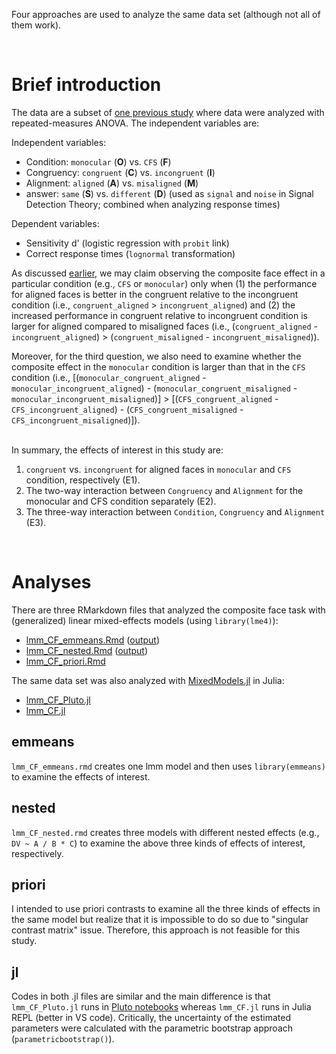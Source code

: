 Four approaches are used to analyze the same data set (although not all of them work). 

<br>

# Brief introduction
The data are a subset of <a href="https://psyarxiv.com/j8g6z/" target="_blank">one previous study</a> where data were analyzed with repeated-measures ANOVA. The independent variables are:

Independent variables:
+ Condition: `monocular` (**O**) vs. `CFS` (**F**)  
+ Congruency: `congruent` (**C**) vs. `incongruent` (**I**)  
+ Alignment: `aligned` (**A**) vs. `misaligned` (**M**)  
+ answer: `same` (**S**) vs. `different` (**D**) (used as `signal` and `noise` in Signal Detection Theory; combined when analyzing response times)

Dependent variables:  
+ Sensitivity d' (logistic regression with `probit` link)
+ Correct response times (`lognormal` transformation)

As discussed <a href="https://psyarxiv.com/yhmzg/" target="_blank">earlier</a>, we may claim observing the composite face effect in a particular condition (e.g., `CFS` or `monocular`) only when (1) the performance for aligned faces is better in the congruent relative to the incongruent condition (i.e., `congruent_aligned` > `incongruent_aligned`) and (2) the increased performance in congruent relative to incongruent condition is larger for aligned compared to misaligned faces (i.e., (`congruent_aligned` - `incongruent_aligned`) > (`congruent_misaligned` - `incongruent_misaligned`)). 

Moreover, for the third question, we also need to examine whether the composite effect in the `monocular` condition is larger than that in the `CFS` condition (i.e., [(`monocular_congruent_aligned` - `monocular_incongruent_aligned`) - (`monocular_congruent_misaligned` - `monocular_incongruent_misaligned`)] > [(`CFS_congruent_aligned` - `CFS_incongruent_aligned`) - (`CFS_congruent_misaligned` - `CFS_incongruent_misaligned`)]). 

<br> 
In summary, the effects of interest in this study are:

1. `congruent` vs. `incongruent` for aligned faces in `monocular` and `CFS` condition, respectively (E1). 
2. The two-way interaction between `Congruency` and `Alignment` for the monocular and CFS condition separately (E2). 
3. The three-way interaction between `Condition`, `Congruency` and `Alignment` (E3).

<br>

# Analyses
There are three RMarkdown files that analyzed the composite face task with (generalized) linear mixed-effects models (using `library(lme4)`):

- [lmm_CF_emmeans.Rmd](./lmm_CF_emmeans.Rmd) ([output](https://haiyangjin.github.io/Mixed-Model-CF/lmm_CF_emmeans.html))
- [lmm_CF_nested.Rmd](./lmm_CF_nested.Rmd) ([output](https://haiyangjin.github.io/Mixed-Model-CF/lmm_CF_nested.html))
- [lmm_CF_priori.Rmd](./lmm_CF_priori.Rmd)

The same data set was also analyzed with [MixedModels.jl](https://github.com/JuliaStats/MixedModels.jl) in Julia:

- [lmm_CF_Pluto.jl](./lmm_CF_Pluto.jl)  
- [lmm_CF.jl](./lmm_CF.jl)

## emmeans
`lmm_CF_emmeans.rmd` creates one lmm model and then uses `library(emmeans)` to examine the effects of interest.

## nested
`lmm_CF_nested.rmd` creates three models with different nested effects (e.g., `DV ~ A / B * C`) to examine the above three kinds of effects of interest, respectively. 

## priori
I intended to use priori contrasts to examine all the three kinds of effects in the same model but realize that it is impossible to do so due to "singular contrast matrix" issue. Therefore, this approach is not feasible for this study. 

## jl
Codes in both .jl files are similar and the main difference is that `lmm_CF_Pluto.jl` runs in [Pluto notebooks](https://github.com/fonsp/Pluto.jl) whereas `lmm_CF.jl` runs in Julia REPL (better in VS code). Critically, the uncertainty of the estimated parameters were calculated with the parametric bootstrap approach (`parametricbootstrap()`).
